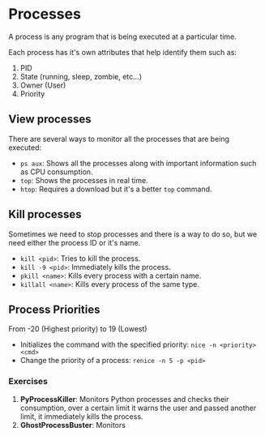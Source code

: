 # Processes
A process is any program that is being executed at a particular time.

Each process has it's own attributes that help identify them such as:
1. PID
2. State (running, sleep, zombie, etc...)
3. Owner (User)
4. Priority

## View processes
There are several ways to monitor all the processes that are being executed:
* `ps aux`: Shows all the processes along with important information such as CPU consumption.
* `top`: Shows the processes in real time.
* `htop`: Requires a download but it's a better `top` command.

## Kill processes
Sometimes we need to stop processes and there is a way to do so, but we need either the process ID or it's name.

* `kill <pid>`: Tries to kill the process.
* `kill -9 <pid>`: Immediately kills the process.
* `pkill <name>`: Kills every process with a certain name.
* `killall <name>`: Kills every process of the same type.

## Process Priorities
From -20 (Highest priority) to 19 (Lowest)
* Initializes the command with the specified priority: `nice -n <priority> <cmd>` 
* Change the priority of a process: `renice -n 5 -p <pid>`

### Exercises
1. **PyProcessKiller**: Monitors Python processes and checks their consumption, over a certain limit it warns the user and passed another limit, it immediately kills the process.
2. **GhostProcessBuster**: Monitors 